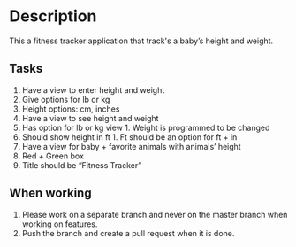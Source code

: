 # Description
This a fitness tracker application that track's a baby’s height and weight.

## Tasks 
1. Have a view to enter height and weight
  1. Give options for lb or kg
  1. Height options: cm, inches
1. Have a view to see height and weight
  1. Has option for lb or kg view
    1. Weight is programmed to be changed
  1. Should show height in ft
    1. Ft should be an option for ft + in
1. Have a view for baby + favorite animals with animals’ height
1. Red + Green box
1. Title should be “Fitness Tracker”

## When working
1. Please work on a separate branch and never on the master branch when working on features.
1. Push the branch and create a pull request when it is done.